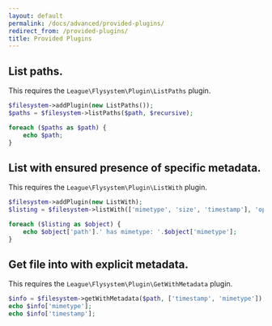 ```yaml
---
layout: default
permalink: /docs/advanced/provided-plugins/
redirect_from: /provided-plugins/
title: Provided Plugins
---
```


## List paths.

This requires the `League\Flysystem\Plugin\ListPaths` plugin.


```php
$filesystem->addPlugin(new ListPaths());
$paths = $filesystem->listPaths($path, $recursive);

foreach ($paths as $path) {
    echo $path;
}
```

## List with ensured presence of specific metadata.

This requires the `League\Flysystem\Plugin\ListWith` plugin.

```php
$filesystem->addPlugin(new ListWith);
$listing = $filesystem->listWith(['mimetype', 'size', 'timestamp'], 'optional/path/to/dir', true);

foreach ($listing as $object) {
    echo $object['path'].' has mimetype: '.$object['mimetype'];
}
```

## Get file into with explicit metadata.

This requires the `League\Flysystem\Plugin\GetWithMetadata` plugin.

```php
$info = $filesystem->getWithMetadata($path, ['timestamp', 'mimetype']);
echo $info['mimetype'];
echo $info['timestamp'];
```
